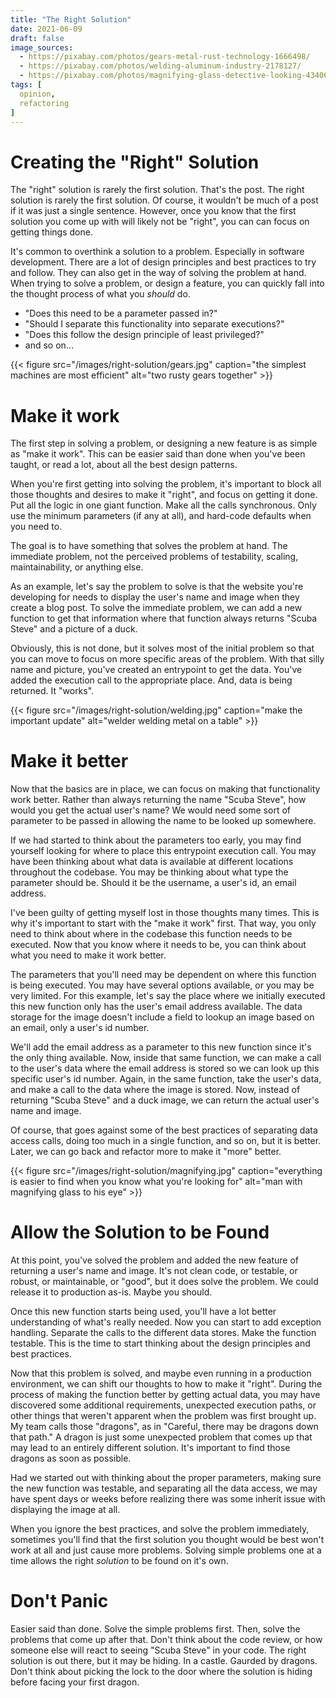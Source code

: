 ```yaml
---
title: "The Right Solution"
date: 2021-06-09
draft: false
image_sources:
  - https://pixabay.com/photos/gears-metal-rust-technology-1666498/
  - https://pixabay.com/photos/welding-aluminum-industry-2178127/
  - https://pixabay.com/photos/magnifying-glass-detective-looking-4340698/
tags: [
  opinion,
  refactoring
]
---
```

# Creating the "Right" Solution
The "right" solution is rarely the first solution. That's the post. The right solution is rarely the first solution. Of course, it wouldn't be much of a post if it was just a single sentence. However, once you know that the first solution you come up with will likely not be "right", you can can focus on getting things done.

It's common to overthink a solution to a problem. Especially in software development. There are a lot of design principles and best practices to try and follow. They can also get in the way of solving the problem at hand. When trying to solve a problem, or design a feature, you can quickly fall into the thought process of what you _should_ do.

- "Does this need to be a parameter passed in?"
- "Should I separate this functionality into separate executions?"
- "Does this follow the design principle of least privileged?"
- and so on...

{{< figure src="/images/right-solution/gears.jpg" caption="the simplest machines are most efficient" alt="two rusty gears together" >}}
# Make it work
The first step in solving a problem, or designing a new feature is as simple as "make it work". This can be easier said than done when you've been taught, or read a lot, about all the best design patterns.

When you're first getting into solving the problem, it's important to block all those thoughts and desires to make it "right", and focus on getting it done. Put all the logic in one giant function. Make all the calls synchronous. Only use the minimum parameters (if any at all), and hard-code defaults when you need to.

The goal is to have something that solves the problem at hand. The immediate problem, not the perceived problems of testability, scaling, maintainability, or anything else. 

As an example, let's say the problem to solve is that the website you're developing for needs to display the user's name and image when they create a blog post. To solve the immediate problem, we can add a new function to get that information where that function always returns "Scuba Steve" and a picture of a duck.

Obviously, this is not done, but it solves most of the initial problem so that you can move to focus on more specific areas of the problem. With that silly name and picture, you've created an entrypoint to get the data. You've added the execution call to the appropriate place. And, data is being returned. It "works".

{{< figure src="/images/right-solution/welding.jpg" caption="make the important update" alt="welder welding metal on a table" >}}
# Make it better
Now that the basics are in place, we can focus on making that functionality work better. Rather than always returning the name "Scuba Steve", how would you get the actual user's name? We would need some sort of parameter to be passed in allowing the name to be looked up somewhere. 

If we had started to think about the parameters too early, you may find yourself looking for where to place this entrypoint execution call. You may have been thinking about what data is available at different locations throughout the codebase. You may be thinking about what type the parameter should be. Should it be the username, a user's id, an email address. 

I've been guilty of getting myself lost in those thoughts many times. This is why it's important to start with the "make it work" first. That way, you only need to think about where in the codebase this function needs to be executed. Now that you know where it needs to be, you can think about what you need to make it work better.

The parameters that you'll need may be dependent on where this function is being executed. You may have several options available, or you may be very limited. For this example, let's say the place where we initially executed this new function only has the user's email address available. The data storage for the image doesn't include a field to lookup an image based on an email, only a user's id number. 

We'll add the email address as a parameter to this new function since it's the only thing available. Now, inside that same function, we can make a call to the user's data where the email address is stored so we can look up this specific user's id number. Again, in the same function, take the user's data, and make a call to the data where the image is stored. Now, instead of returning "Scuba Steve" and a duck image, we can return the actual user's name and image.

Of course, that goes against some of the best practices of separating data access calls, doing too much in a single function, and so on, but it is better. Later, we can go back and refactor more to make it "more" better.

{{< figure src="/images/right-solution/magnifying.jpg" caption="everything is easier to find when you know what you're looking for" alt="man with magnifying glass to his eye" >}}
# Allow the Solution to be Found
At this point, you've solved the problem and added the new feature of returning a user's name and image. It's not clean code, or testable, or robust, or maintainable, or "good", but it does solve the problem. We could release it to production as-is. Maybe you should.

Once this new function starts being used, you'll have a lot better understanding of what's really needed. Now you can start to add exception handling. Separate the calls to the different data stores. Make the function testable. This is the time to start thinking about the design principles and best practices.

Now that this problem is solved, and maybe even running in a production environment, we can shift our thoughts to how to make it "right". During the process of making the function better by getting actual data, you may have discovered some additional requirements, unexpected execution paths, or other things that weren't apparent when the problem was first brought up. My team calls those "dragons", as in "Careful, there may be dragons down that path." A dragon is just some unexpected problem that comes up that may lead to an entirely different solution. It's important to find those dragons as soon as possible.

Had we started out with thinking about the proper parameters, making sure the new function was testable, and separating all the data access, we may have spent days or weeks before realizing there was some inherit issue with displaying the image at all.

When you ignore the best practices, and solve the problem immediately, sometimes you'll find that the first solution you thought would be best won't work at all and just cause more problems. Solving simple problems one at a time allows the right _solution_ to be found on it's own.

# Don't Panic
Easier said than done. Solve the simple problems first. Then, solve the problems that come up after that. Don't think about the code review, or how someone else will react to seeing "Scuba Steve" in your code. The right solution is out there, but it may be hiding. In a castle. Gaurded by dragons. Don't think about picking the lock to the door where the solution is hiding before facing your first dragon.
